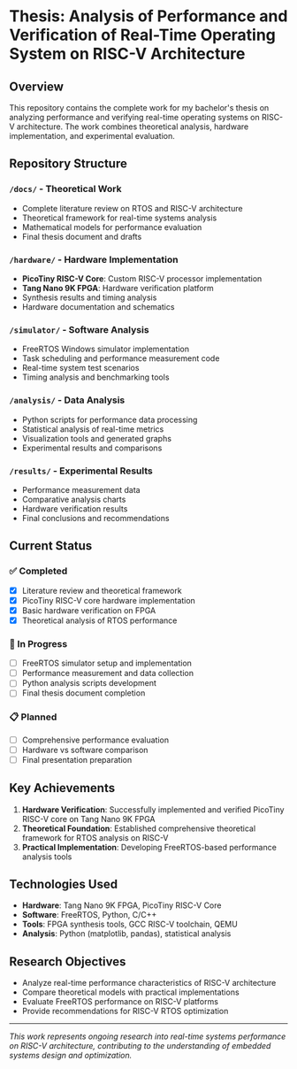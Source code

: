 # Thesis: Analysis of Performance and Verification of Real-Time Operating System on RISC-V Architecture

## Overview
This repository contains the complete work for my bachelor's thesis on analyzing performance and verifying real-time operating systems on RISC-V architecture. The work combines theoretical analysis, hardware implementation, and experimental evaluation.

## Repository Structure

### `/docs/` - Theoretical Work
- Complete literature review on RTOS and RISC-V architecture
- Theoretical framework for real-time systems analysis
- Mathematical models for performance evaluation
- Final thesis document and drafts

### `/hardware/` - Hardware Implementation
- **PicoTiny RISC-V Core**: Custom RISC-V processor implementation
- **Tang Nano 9K FPGA**: Hardware verification platform
- Synthesis results and timing analysis
- Hardware documentation and schematics

### `/simulator/` - Software Analysis
- FreeRTOS Windows simulator implementation
- Task scheduling and performance measurement code
- Real-time system test scenarios
- Timing analysis and benchmarking tools

### `/analysis/` - Data Analysis
- Python scripts for performance data processing
- Statistical analysis of real-time metrics
- Visualization tools and generated graphs
- Experimental results and comparisons

### `/results/` - Experimental Results
- Performance measurement data
- Comparative analysis charts
- Hardware verification results
- Final conclusions and recommendations

## Current Status

### ✅ Completed
- [x] Literature review and theoretical framework
- [x] PicoTiny RISC-V core hardware implementation
- [x] Basic hardware verification on FPGA
- [x] Theoretical analysis of RTOS performance

### 🚧 In Progress  
- [ ] FreeRTOS simulator setup and implementation
- [ ] Performance measurement and data collection
- [ ] Python analysis scripts development
- [ ] Final thesis document completion

### 📋 Planned
- [ ] Comprehensive performance evaluation
- [ ] Hardware vs software comparison
- [ ] Final presentation preparation

## Key Achievements

1. **Hardware Verification**: Successfully implemented and verified PicoTiny RISC-V core on Tang Nano 9K FPGA
2. **Theoretical Foundation**: Established comprehensive theoretical framework for RTOS analysis on RISC-V
3. **Practical Implementation**: Developing FreeRTOS-based performance analysis tools

## Technologies Used
- **Hardware**: Tang Nano 9K FPGA, PicoTiny RISC-V Core
- **Software**: FreeRTOS, Python, C/C++
- **Tools**: FPGA synthesis tools, GCC RISC-V toolchain, QEMU
- **Analysis**: Python (matplotlib, pandas), statistical analysis

## Research Objectives
- Analyze real-time performance characteristics of RISC-V architecture
- Compare theoretical models with practical implementations  
- Evaluate FreeRTOS performance on RISC-V platforms
- Provide recommendations for RISC-V RTOS optimization

---
*This work represents ongoing research into real-time systems performance on RISC-V architecture, contributing to the understanding of embedded systems design and optimization.*
